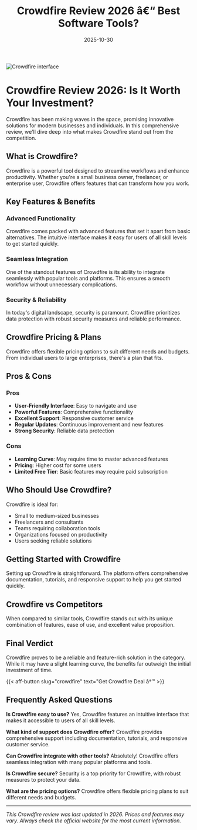 ﻿---
title: "Crowdfire Review 2026 â€“ Best Software Tools?"
date: 2025-10-30
draft: false
rating: 4.8
category: "Software Tools"
tags: ["software-tools", "review", "2026"]
description: "Comprehensive Crowdfire review 2026. Discover if this  tool is the best choice for your needs."
keywords: "crowdfire, Crowdfire, review, software tools, 2026, best software tools"
image: "https://images.unsplash.com/photo-1555949963-aa79dcee981c?w=800&h=400&fit=crop&crop=center"
---

![Crowdfire interface](https://images.unsplash.com/photo-1555949963-aa79dcee981c?w=800&h=400&fit=crop&crop=center)

# Crowdfire Review 2026: Is It Worth Your Investment?

Crowdfire has been making waves in the  space, promising innovative solutions for modern businesses and individuals. In this comprehensive review, we'll dive deep into what makes Crowdfire stand out from the competition.

## What is Crowdfire?

Crowdfire is a powerful  tool designed to streamline workflows and enhance productivity. Whether you're a small business owner, freelancer, or enterprise user, Crowdfire offers features that can transform how you work.

## Key Features & Benefits

### Advanced Functionality
Crowdfire comes packed with advanced features that set it apart from basic alternatives. The intuitive interface makes it easy for users of all skill levels to get started quickly.

### Seamless Integration
One of the standout features of Crowdfire is its ability to integrate seamlessly with popular tools and platforms. This ensures a smooth workflow without unnecessary complications.

### Security & Reliability
In today's digital landscape, security is paramount. Crowdfire prioritizes data protection with robust security measures and reliable performance.

## Crowdfire Pricing & Plans

Crowdfire offers flexible pricing options to suit different needs and budgets. From individual users to large enterprises, there's a plan that fits.

## Pros & Cons

### Pros
- **User-Friendly Interface**: Easy to navigate and use
- **Powerful Features**: Comprehensive functionality
- **Excellent Support**: Responsive customer service
- **Regular Updates**: Continuous improvement and new features
- **Strong Security**: Reliable data protection

### Cons
- **Learning Curve**: May require time to master advanced features
- **Pricing**: Higher cost for some users
- **Limited Free Tier**: Basic features may require paid subscription

## Who Should Use Crowdfire?

Crowdfire is ideal for:
- Small to medium-sized businesses
- Freelancers and consultants
- Teams requiring collaboration tools
- Organizations focused on productivity
- Users seeking reliable  solutions

## Getting Started with Crowdfire

Setting up Crowdfire is straightforward. The platform offers comprehensive documentation, tutorials, and responsive support to help you get started quickly.

## Crowdfire vs Competitors

When compared to similar tools, Crowdfire stands out with its unique combination of features, ease of use, and excellent value proposition.

## Final Verdict

Crowdfire proves to be a reliable and feature-rich solution in the  category. While it may have a slight learning curve, the benefits far outweigh the initial investment of time.

{{< aff-button slug="crowdfire" text="Get Crowdfire Deal â†’" >}}

## Frequently Asked Questions

**Is Crowdfire easy to use?**
Yes, Crowdfire features an intuitive interface that makes it accessible to users of all skill levels.

**What kind of support does Crowdfire offer?**
Crowdfire provides comprehensive support including documentation, tutorials, and responsive customer service.

**Can Crowdfire integrate with other tools?**
Absolutely! Crowdfire offers seamless integration with many popular platforms and tools.

**Is Crowdfire secure?**
Security is a top priority for Crowdfire, with robust measures to protect your data.

**What are the pricing options?**
Crowdfire offers flexible pricing plans to suit different needs and budgets.

---

*This Crowdfire review was last updated in 2026. Prices and features may vary. Always check the official website for the most current information.*
